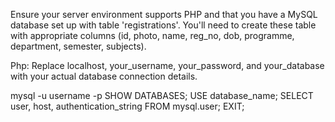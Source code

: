 Ensure your server environment supports PHP and that you have a MySQL database set up with table 'registrations'. You'll need to create these table with appropriate columns (id, photo, name, reg_no, dob, programme, department, semester, subjects).

Php:
Replace localhost, your_username, your_password, and your_database with your actual database connection details.

mysql -u username -p
SHOW DATABASES;
USE database_name;
SELECT user, host, authentication_string FROM mysql.user;
EXIT;
